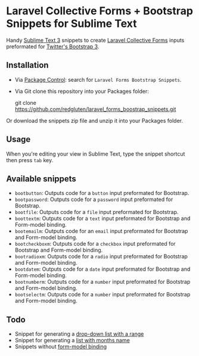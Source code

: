 # Laravel Collective Forms + Bootstrap Snippets for Sublime Text

Handy [Sublime Text 3](http://www.sublimetext.com/3) snippets to create [Laravel Collective Forms](http://laravelcollective.com/docs/5.0/html) inputs preformated for [Twitter's Bootstrap 3](http://getbootstrap.com/).

## Installation

- Via [Package Control](https://packagecontrol.io/): search for `Laravel Forms Bootstrap Snippets`.

- Via Git clone this repository into your Packages folder:

    git clone https://github.com/redgluten/laravel_forms_boostrap_snippets.git


Or download the snippets zip file and unzip it into your Packages folder.

## Usage

When you're editing your view in Sublime Text, type the snippet shortcut then press `tab` key.

## Available snippets

- `bootbutton`: Outputs code for a `button` input preformated for Bootstrap.
- `bootpassword`: Outputs code for a `password` input preformated for Bootstrap.
- `bootfile`: Outputs code for a `file` input preformated for Bootstrap.
- `boottextm`: Outputs code for a `text` input preformated for Bootstrap and Form-model binding.
- `bootemailm`: Outputs code for an `email` input preformated for Bootstrap and Form-model binding.
- `bootcheckboxm`: Outputs code for a `checkbox` input preformated for Bootstrap and Form-model binding.
- `bootradioxm`: Outputs code for a `radio` input preformated for Bootstrap and Form-model binding.
- `bootdatem`: Outputs code for a `date` input preformated for Bootstrap and Form-model binding.
- `bootnumberm`: Outputs code for a `number` input preformated for Bootstrap and Form-model binding.
- `bootselectm`: Outputs code for a `number` input preformated for Bootstrap and Form-model binding.



## Todo

- Snippet for generating a [drop-down list with a range](http://laravelcollective.com/docs/5.0/html#drop-down-lists)
- Snippet for generating a [list with months name](http://laravelcollective.com/docs/5.0/html#drop-down-lists)
- Snippets without [form-model binding](http://laravelcollective.com/docs/5.0/html#form-model-binding)

